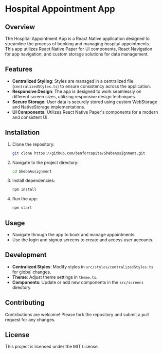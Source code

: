 # Hospital Appointment App

## Overview
The Hospital Appointment App is a React Native application designed to streamline the process of booking and managing hospital appointments. This app utilizes React Native Paper for UI components, React Navigation for app navigation, and custom storage solutions for data management.

## Features
- **Centralized Styling**: Styles are managed in a centralized file (`centralizedStyles.ts`) to ensure consistency across the application.
- **Responsive Design**: The app is designed to work seamlessly on different screen sizes, utilizing responsive design techniques.
- **Secure Storage**: User data is securely stored using custom WebStorage and NativeStorage implementations.
- **UI Components**: Utilizes React Native Paper's components for a modern and consistent UI.

## Installation
1. Clone the repository:
   ```bash
   git clone https://github.com/benforcapita/ShebaAssignment.git
   ```
2. Navigate to the project directory:
   ```bash
   cd ShebaAssignment
   ```
3. Install dependencies:
   ```bash
   npm install
   ```
4. Run the app:
   ```bash
   npm start
   ```

## Usage
- Navigate through the app to book and manage appointments.
- Use the login and signup screens to create and access user accounts.

## Development
- **Centralized Styles**: Modify styles in `src/styles/centralizedStyles.ts` for global changes.
- **Theme**: Adjust theme settings in `theme.ts`.
- **Components**: Update or add new components in the `src/screens` directory.

## Contributing
Contributions are welcome! Please fork the repository and submit a pull request for any changes.

## License
This project is licensed under the MIT License.
